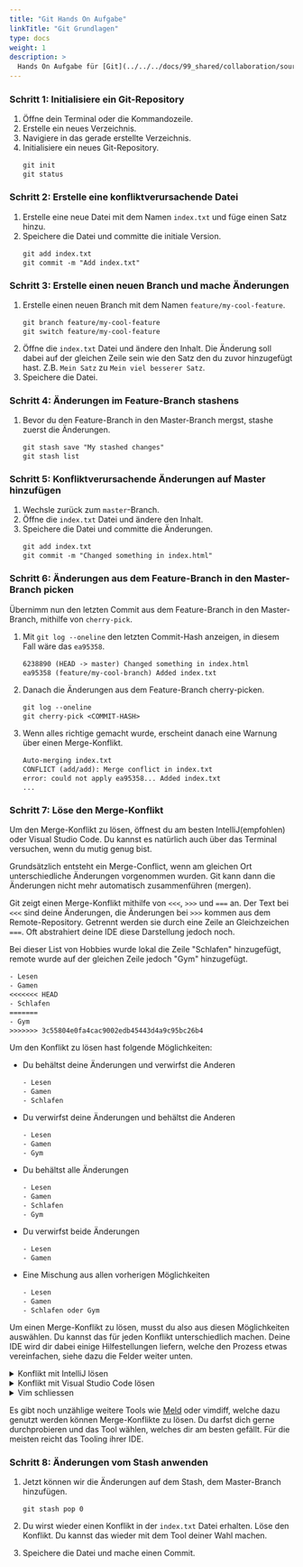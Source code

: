 ```yaml
---
title: "Git Hands On Aufgabe"
linkTitle: "Git Grundlagen"
type: docs
weight: 1
description: >
  Hands On Aufgabe für [Git](../../../docs/99_shared/collaboration/source-repositories/git/01_grundwissen)
---
```


### Schritt 1: Initialisiere ein Git-Repository

1. Öffne dein Terminal oder die Kommandozeile.
2. Erstelle ein neues Verzeichnis.
3. Navigiere in das gerade erstellte Verzeichnis.
4. Initialisiere ein neues Git-Repository.
   ```shell
   git init
   git status
   ```

### Schritt 2: Erstelle eine konfliktverursachende Datei

1. Erstelle eine neue Datei mit dem Namen `index.txt` und füge einen Satz hinzu.
2. Speichere die Datei und committe die initiale Version.
   ```shell
   git add index.txt
   git commit -m "Add index.txt"
   ```

### Schritt 3: Erstelle einen neuen Branch und mache Änderungen

1. Erstelle einen neuen Branch mit dem Namen `feature/my-cool-feature`.
   ```shell
   git branch feature/my-cool-feature
   git switch feature/my-cool-feature
   ```
2. Öffne die `index.txt` Datei und ändere den Inhalt. Die Änderung soll dabei auf der gleichen Zeile sein wie den Satz den du zuvor hinzugefügt hast. Z.B. `Mein Satz` zu `Mein viel besserer Satz`.
3. Speichere die Datei.

### Schritt 4: Änderungen im Feature-Branch stashens

1. Bevor du den Feature-Branch in den Master-Branch mergst, stashe zuerst die Änderungen.
   ```shell
   git stash save "My stashed changes"
   git stash list
   ```

### Schritt 5: Konfliktverursachende Änderungen auf Master hinzufügen

1. Wechsle zurück zum `master`-Branch.
2. Öffne die `index.txt` Datei und ändere den Inhalt.
3. Speichere die Datei und committe die Änderungen.
   ```
   git add index.txt
   git commit -m "Changed something in index.html"
   ```

### Schritt 6: Änderungen aus dem Feature-Branch in den Master-Branch picken

Übernimm nun den letzten Commit aus dem Feature-Branch in den Master-Branch, mithilfe von `cherry-pick`.

1. Mit `git log --oneline` den letzten Commit-Hash anzeigen, in diesem Fall wäre das `ea95358`.

   ```⏲ 38ms
   6238890 (HEAD -> master) Changed something in index.html
   ea95358 (feature/my-cool-branch) Added index.txt
   ```

2. Danach die Änderungen aus dem Feature-Branch cherry-picken.

   ```
   git log --oneline
   git cherry-pick <COMMIT-HASH>
   ```

3. Wenn alles richtige gemacht wurde, erscheint danach eine Warnung über einen Merge-Konflikt.
   ```
   Auto-merging index.txt
   CONFLICT (add/add): Merge conflict in index.txt
   error: could not apply ea95358... Added index.txt
   ...
   ```

### Schritt 7: Löse den Merge-Konflikt

Um den Merge-Konflikt zu lösen, öffnest du am besten IntelliJ(empfohlen) oder Visual Studio Code. Du kannst es natürlich auch über das Terminal versuchen, wenn du mutig genug bist.

Grundsätzlich entsteht ein Merge-Conflict, wenn am gleichen Ort unterschiedliche Änderungen vorgenommen wurden. Git kann dann die Änderungen nicht mehr automatisch zusammenführen (mergen).

Git zeigt einen Merge-Konflikt mithilfe von `<<<`, `>>>` und `===` an. Der Text bei `<<<` sind deine Änderungen, die Änderungen bei `>>>` kommen aus dem Remote-Repository. Getrennt werden sie durch eine Zeile an Gleichzeichen `===`. Oft abstrahiert deine IDE diese Darstellung jedoch noch.

Bei dieser List von Hobbies wurde lokal die Zeile "Schlafen" hinzugefügt, remote wurde auf der gleichen Zeile jedoch "Gym" hinzugefügt.

```
- Lesen
- Gamen
<<<<<<< HEAD
- Schlafen
=======
- Gym
>>>>>>> 3c55804e0fa4cac9002edb45443d4a9c95bc26b4
```

Um den Konflikt zu lösen hast folgende Möglichkeiten:

- Du behältst deine Änderungen und verwirfst die Anderen
  ```
  - Lesen
  - Gamen
  - Schlafen
  ```
- Du verwirfst deine Änderungen und behältst die Anderen
  ```
  - Lesen
  - Gamen
  - Gym
  ```
- Du behältst alle Änderungen
  ```
  - Lesen
  - Gamen
  - Schlafen
  - Gym
  ```
- Du verwirfst beide Änderungen
  ```
  - Lesen
  - Gamen
  ```
- Eine Mischung aus allen vorherigen Möglichkeiten
  ```
  - Lesen
  - Gamen
  - Schlafen oder Gym
  ```

Um einen Merge-Konflikt zu lösen, musst du also aus diesen Möglichkeiten auswählen. Du kannst das für jeden Konflikt unterschiedlich machen. Deine IDE wird dir dabei einige Hilfestellungen liefern, welche den Prozess etwas vereinfachen, siehe dazu die Felder weiter unten.

<details>
   <summary>Konflikt mit IntelliJ lösen</summary>
   <p>
      IntelliJ hat ein eingebautes UI um Merge Konflikte zu lösen. JetBrains stellt eine <a href="https://www.jetbrains.com/help/idea/resolve-conflicts.html">super Anleitung</a> zur Verfügung.
   </p>
</details>

<details>
   <summary>Konflikt mit Visual Studio Code lösen</summary>
   <p>
      Visual Studio Code hat sogar zwei verschiedene Arten, wie du Merge-Konflikte lösen kannst. Einen eher simpeln Ansatz, "Inline Editor" genannt, und einen der etwas mehr an IntelliJ erinnert, "3-Way Editor" genannt.
   </p>
   <p>
      Eine gute Anleitung zu beiden findest du <a href="https://monsterlessons-academy.com/posts/resolving-merge-conflicts-in-visual-studio-code-the-easy-way">hier</a>.
   </p>
</details>
   
<details>
<summary>Vim schliessen</summary>
Je nach Betriebssystem und Einstellungen, kann es sein das Git automatisch den Texteditor Vim öffnet. Das sieht dann etwa so aus wie im Bild unten.

Um den Editor wieder zu schliessen, kannst du die folgende Schritte verwenden:

1. `ESC` drücken
2. `:` drücken
3. `q!` eintippen
4. `ENTER` drücken
   ![](images/vim.png "Vim")

</details>

Es gibt noch unzählige weitere Tools wie [Meld](http://meldmerge.org/) oder vimdiff, welche dazu genutzt werden können Merge-Konflikte zu lösen. Du darfst dich gerne durchprobieren und das Tool wählen, welches dir am besten gefällt. Für die meisten reicht das Tooling ihrer IDE.

### Schritt 8: Änderungen vom Stash anwenden

1. Jetzt können wir die Änderungen auf dem Stash, dem Master-Branch hinzufügen.

   ```shell
   git stash pop 0
   ```

2. Du wirst wieder einen Konflikt in der `index.txt` Datei erhalten. Löse den Konflikt. Du kannst das wieder mit dem Tool deiner Wahl machen.
3. Speichere die Datei und mache einen Commit.

